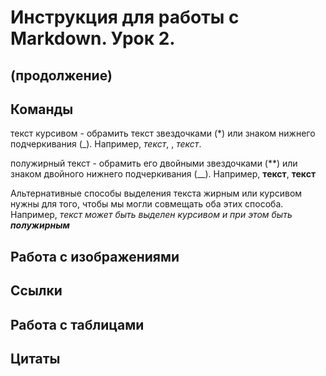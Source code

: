 # Инструкция для работы с Markdown. Урок 2.

## (продолжение)

## Команды

текст курсивом - обрамить текст звездочками (*) или знаком нижнего подчеркивания (_). Например, *текст*, , _текст_.

полужирный текст - обрамить его двойными звездочками (**) или знаком двойного нижнего подчеркивания (__). Например, **текст**, __текст__

Альтернативные способы выделения текста жирным или курсивом нужны для того, чтобы мы могли совмещать оба этих способа. Например,
_текст может быть выделен курсивом и при этом быть **полужирным**_

## Работа с изображениями

## Ссылки

## Работа с таблицами

## Цитаты
